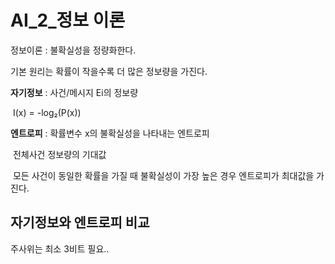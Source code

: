 # AI_2_정보 이론

정보이론 : 불확실성을 정량화한다.

기본 원리는 확률이 작을수록 더 많은 정보량을 가진다.



**자기정보** : 사건/메시지 Ei의 정보량

​			I(x) = -log₂(P(x))

**엔트로피** : 확률변수 x의 불확실성을 나타내는 엔트로피

​		전체사건 정보량의 기대값 

​		모든 사건이 동일한 확률을 가질 때 불확실성이 가장 높은 경우 엔트로피가 최대값을 가진다.



## 자기정보와 엔트로피 비교

주사위는 최소 3비트 필요..